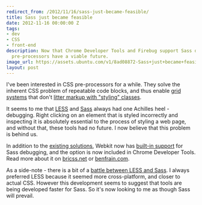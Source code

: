 ```yaml
---
redirect_from: /2012/11/16/sass-just-became-feasible/
title: Sass just became feasible
date: 2012-11-16 00:00:00 Z
tags:
- dev
- CSS
- front-end
description: Now that Chrome Developer Tools and Firebug support Sass debugging, CSS
  pre-processors have a viable future.
image_url: https://assets.ubuntu.com/v1/8ad08872-Sass+just+became+feasible.png?w=230&h=160&mode=fill&bg=0000
layout: post
---
```


I've been interested in CSS pre-processors for a while. They solve the inherent CSS problem of repeatable code blocks, and thus enable [grid systems](http://semantic.gs/) that don't [litter markup with "styling" classes](http://webdesignernotebook.com/css/are-css-frameworks-evil/).

It seems to me that [LESS](http://lesscss.org/) and [Sass](http://sass-lang.com/) always had one Achilles heel - debugging. Right clicking on an element that is styled incorrectly and inspecting it is absolutely essential to the process of styling a web page, and without that, these tools had no future. I now believe that this problem is behind us.

In addition to the [existing solutions](http://stackoverflow.com/questions/9865302/less-sass-debugging-in-chrome-dev-tools-firebug), Webkit now has [built-in support](http://trac.webkit.org/changeset/123768) for Sass debugging, and the option is now included in Chrome Developer Tools. Read more about it on [bricss.net](http://bricss.net/post/33788072565/using-sass-source-maps-in-webkit-inspector) or [benfrain.com](http://benfrain.com/add-sass-compass-debug-info-for-chrome-web-developer-tools/).

As a side-note - there is a bit of a [battle between LESS and Sass](http://stackoverflow.com/questions/8411066/less-vs-sass-vs). I always preferred LESS because it seemed more cross-platform, and closer to actual CSS. However this development seems to suggest that tools are being developed faster for Sass. So it's now looking to me as though Sass will prevail.